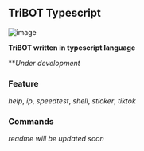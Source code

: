 ## TriBOT Typescript

![image](https://github.com/tribone23/tribot-ts/assets/97039464/f38d9fdc-48c6-48df-94c3-b5c4b0ae0cb8)

__TriBOT written in typescript language__

**_Under development_

### Feature
_help_, _ip_, _speedtest_, _shell_, _sticker_, _tiktok_ 

### Commands
_readme will be updated soon_

